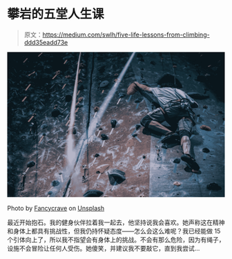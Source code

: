 # 攀岩的五堂人生课

> 原文：<https://medium.com/swlh/five-life-lessons-from-climbing-ddd35eadd73e>

![](img/bb5ddc976eb6172b809ec8b8ff22ebe0.png)

Photo by [Fancycrave](https://unsplash.com/@fancycrave?utm_source=medium&utm_medium=referral) on [Unsplash](https://unsplash.com?utm_source=medium&utm_medium=referral)

最近开始抱石。我的健身伙伴拉着我一起去，他坚持说我会喜欢。她声称这在精神和身体上都具有挑战性，但我仍持怀疑态度——怎么会这么难呢？我已经能做 15 个引体向上了，所以我不指望会有身体上的挑战。不会有那么危险，因为有绳子，设施不会冒险让任何人受伤。她傻笑，并建议我不要敲它，直到我尝试…